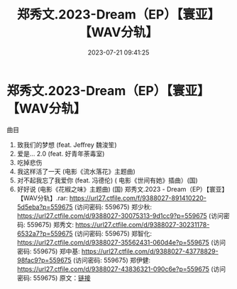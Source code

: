 ﻿---
title: 郑秀文.2023-Dream（EP）【寰亚】【WAV分轨】
date: 2023-07-21 09:41:25
categories: WAV车载音乐、镜像
tags: 华语中文
---
# 郑秀文.2023-Dream（EP）【寰亚】【WAV分轨】

曲目
1. 致我们的梦想 (feat. Jeffrey 魏浚笙)
2. 爱是… 2.0 (feat. 好青年荼毒室)
3. 吃掉悲伤
4. 我这样活了一天 (电影《流水落花》主题曲)
5. 对不起我忘了我爱你 (feat. 冯德伦) ( 电影《世间有她》插曲）(国)
6. 好好说 (电影《花椒之味》主题曲) (国)
郑秀文.2023 - Dream（EP）【寰亚】【WAV分轨】.rar: https://url27.ctfile.com/f/9388027-891410220-5d5eba?p=559675
(访问密码: 559675)
郑少秋: https://url27.ctfile.com/d/9388027-30075313-9d1cc9?p=559675
(访问密码: 559675)
郑秀文: https://url27.ctfile.com/d/9388027-30231178-6532a7?p=559675
(访问密码: 559675)
郑智化: https://url27.ctfile.com/d/9388027-35562431-060d4e?p=559675
(访问密码: 559675)
郑中基: https://url27.ctfile.com/d/9388027-43778829-98fac9?p=559675
(访问密码: 559675)
郑伊健: https://url27.ctfile.com/d/9388027-43836321-090c6e?p=559675
(访问密码: 559675)
原文：[链接](https://blog.sina.com.cn/s/blog_1647c7e76010312s1.html)